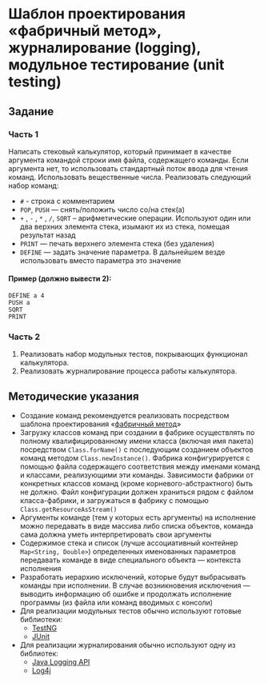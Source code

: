 # Шаблон проектирования «фабричный метод», журналирование (logging), модульное тестирование (unit testing)

## Задание

### Часть 1

Написать стековый калькулятор, который принимает в качестве аргумента командой строки имя файла, содержащего команды. Если аргумента нет, то использовать стандартный поток ввода для чтения команд. Использовать вещественные числа.
Реализовать следующий набор команд:

- `#` - строка с комментарием
- `POP`, `PUSH` — снять/положить число со/на стек(а)
- `+` , `-` , `*` , `/`, `SQRT` – арифметические операции. Используют один или два верхних элемента стека, изымают их из стека, помещая результат назад
- `PRINT` — печать верхнего элемента стека (без удаления)
- `DEFINE` — задать значение параметра. В дальнейшем везде использовать вместо параметра это значение

#### Пример (должно вывести 2):

    DEFINE a 4
    PUSH a
    SQRT
    PRINT

### Часть 2

1. Реализовать набор модульных тестов, покрывающих функционал калькулятора.
2. Реализовать журналирование процесса работы калькулятора.

## Методические указания

- Создание команд рекомендуется реализовать посредством шаблона проектирования «[фабричный метод](https://ru.wikipedia.org/wiki/Фабричный_метод_(шаблон_проектирования))»
- Загрузку классов команд при создании в фабрике осуществлять по полному квалифицированному имени класса (включая имя пакета) посредством `Class.forName()` с последующим созданием объектов команд методом `Class.newInstance()`. Фабрика конфигурируется с помощью файла содержащего соответствия между именами команд и классами, реализующими эти команды. Зависимости фабрики от конкретных классов команд (кроме корневого-абстрактного) быть не должно. Файл конфигурации должен храниться рядом с файлом класса-фабрики, и загружаться в фабрику с помощью `Class.getResourceAsStream()`
- Аргументы команде (тем у которых есть аргументы) на исполнение можно передавать в виде массива либо списка объектов, команда сама должна уметь интерпретировать свои аргументы
- Содержимое стека и список (лучше ассоциативный контейнер `Map<String, Double>`) определенных именованных параметров передавать команде в виде специального объекта — контекста исполнения
- Разработать иерархию исключений, которые будут выбрасывать команды при исполнении. В случае возникновения исключения — выводить информацию об ошибке и продолжать исполнение программы (из файла или команд вводимых с консоли)
- Для реализации модульных тестов обычно используют готовые библиотеки:
    - [TestNG](http://testng.org/)
    - [JUnit](http://www.junit.org/)
- Для реализации журналирования обычно используют одну из библиотек:
    - [Java Logging API](http://download.oracle.com/javase/1.4.2/docs/guide/util/logging/overview.html)
    - [Log4j](http://logging.apache.org/log4j/1.2/)
